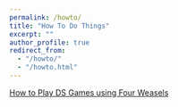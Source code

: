 ```yaml
---
permalink: /howto/
title: "How To Do Things"
excerpt: ""
author_profile: true
redirect_from: 
  - "/howto/"
  - "/howto.html"
---
```


[How to Play DS Games using Four Weasels](/howto/ds-weasels)

